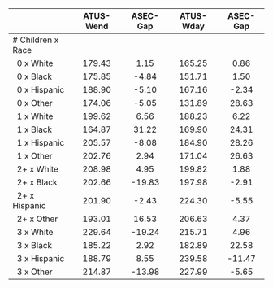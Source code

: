 
|                      |    ATUS-Wend |     ASEC-Gap |    ATUS-Wday |     ASEC-Gap |
| -------------------- | :----------: | :----------: | :----------: | :----------: |
| # Children x Race    |              |              |              |              |
| &nbsp;&nbsp;0 x White |       179.43 |         1.15 |       165.25 |         0.86 |
| &nbsp;&nbsp;0 x Black |       175.85 |        -4.84 |       151.71 |         1.50 |
| &nbsp;&nbsp;0 x Hispanic |       188.90 |        -5.10 |       167.16 |        -2.34 |
| &nbsp;&nbsp;0 x Other |       174.06 |        -5.05 |       131.89 |        28.63 |
| &nbsp;&nbsp;1 x White |       199.62 |         6.56 |       188.23 |         6.22 |
| &nbsp;&nbsp;1 x Black |       164.87 |        31.22 |       169.90 |        24.31 |
| &nbsp;&nbsp;1 x Hispanic |       205.57 |        -8.08 |       184.90 |        28.26 |
| &nbsp;&nbsp;1 x Other |       202.76 |         2.94 |       171.04 |        26.63 |
| &nbsp;&nbsp;2+ x White |       208.98 |         4.95 |       199.82 |         1.88 |
| &nbsp;&nbsp;2+ x Black |       202.66 |       -19.83 |       197.98 |        -2.91 |
| &nbsp;&nbsp;2+ x Hispanic |       201.90 |        -2.43 |       224.30 |        -5.55 |
| &nbsp;&nbsp;2+ x Other |       193.01 |        16.53 |       206.63 |         4.37 |
| &nbsp;&nbsp;3 x White |       229.64 |       -19.24 |       215.71 |         4.96 |
| &nbsp;&nbsp;3 x Black |       185.22 |         2.92 |       182.89 |        22.58 |
| &nbsp;&nbsp;3 x Hispanic |       188.79 |         8.55 |       239.58 |       -11.47 |
| &nbsp;&nbsp;3 x Other |       214.87 |       -13.98 |       227.99 |        -5.65 |

